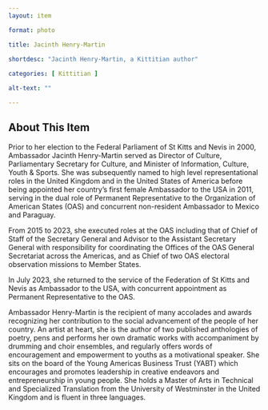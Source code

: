```yaml
--- 
layout: item

format: photo 

title: Jacinth Henry-Martin
 
shortdesc: "Jacinth Henry-Martin, a Kittitian author"

categories: [ Kittitian ] 

alt-text: ""

--- 
```


## About This Item 

Prior to her election to the Federal Parliament of St Kitts and Nevis in 2000, Ambassador Jacinth Henry-Martin served as Director of Culture, Parliamentary Secretary for Culture, and Minister of Information, Culture, Youth & Sports. She was subsequently named to high level representational roles in the United Kingdom and in the United States of America before being appointed her country’s first female Ambassador to the USA in 2011, serving in the dual role of Permanent Representative to the Organization of American States (OAS) and concurrent non-resident Ambassador to Mexico and Paraguay. 

From 2015 to 2023, she executed roles at the OAS including that of Chief of Staff of the Secretary General and Advisor to the Assistant Secretary General with responsibility for coordinating the Offices of the OAS General Secretariat across the Americas, and as Chief of two OAS electoral observation missions to Member States.

In July 2023, she returned to the service of the Federation of St Kitts and Nevis as Ambassador to the USA, with concurrent appointment as Permanent Representative to the OAS. 

Ambassador Henry-Martin is the recipient of many accolades and awards recognizing her contribution to the social advancement of the people of her country. An artist at heart, she is the author of two published anthologies of poetry, pens and performs her own dramatic works with accompaniment by drumming and choir ensembles, and regularly offers words of encouragement and empowerment to youths as a motivational speaker. She sits on the board of the Young Americas Business Trust (YABT) which encourages and promotes leadership in creative endeavors and entrepreneurship in young people. She holds a Master of Arts in Technical and Specialized Translation from the University of Westminster in the United Kingdom and is fluent in three languages.

